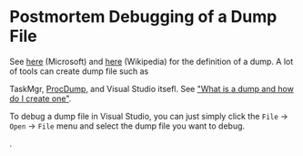 # Postmortem Debugging of a Dump File

See [here](https://docs.microsoft.com/en-us/visualstudio/debugger/using-dump-files) \(Microsoft\) and [here](https://en.wikipedia.org/wiki/Core_dump) \(Wikipedia\) for the definition of a dump. A lot of tools can create dump file such as

TaskMgr, [ProcDump](https://docs.microsoft.com/en-us/sysinternals/downloads/procdump), and Visual Studio itsefl. See ["What is a dump and how do I create one"](https://blogs.msdn.microsoft.com/debugger/2009/12/30/what-is-a-dump-and-how-do-i-create-one/).

To debug a dump file in Visual Studio, you can just simply click the `File` -&gt; `Open` -&gt; `File` menu and select the dump file you want to debug.

.

